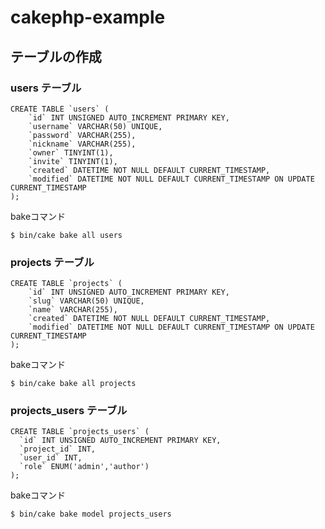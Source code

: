 # cakephp-example

## テーブルの作成

### users テーブル

```mysql
CREATE TABLE `users` (
    `id` INT UNSIGNED AUTO_INCREMENT PRIMARY KEY,
    `username` VARCHAR(50) UNIQUE,
    `password` VARCHAR(255),
    `nickname` VARCHAR(255),
    `owner` TINYINT(1),
    `invite` TINYINT(1),
    `created` DATETIME NOT NULL DEFAULT CURRENT_TIMESTAMP,
    `modified` DATETIME NOT NULL DEFAULT CURRENT_TIMESTAMP ON UPDATE CURRENT_TIMESTAMP
);
```

bakeコマンド

```console
$ bin/cake bake all users
```

### projects テーブル

```mysql
CREATE TABLE `projects` (
    `id` INT UNSIGNED AUTO_INCREMENT PRIMARY KEY,
    `slug` VARCHAR(50) UNIQUE,
    `name` VARCHAR(255),
    `created` DATETIME NOT NULL DEFAULT CURRENT_TIMESTAMP,
    `modified` DATETIME NOT NULL DEFAULT CURRENT_TIMESTAMP ON UPDATE CURRENT_TIMESTAMP
);
```
bakeコマンド

```console
$ bin/cake bake all projects
```

### projects_users テーブル

```mysql
CREATE TABLE `projects_users` (
  `id` INT UNSIGNED AUTO_INCREMENT PRIMARY KEY,
  `project_id` INT,
  `user_id` INT,
  `role` ENUM('admin','author')
);
```

bakeコマンド

```console
$ bin/cake bake model projects_users
```
